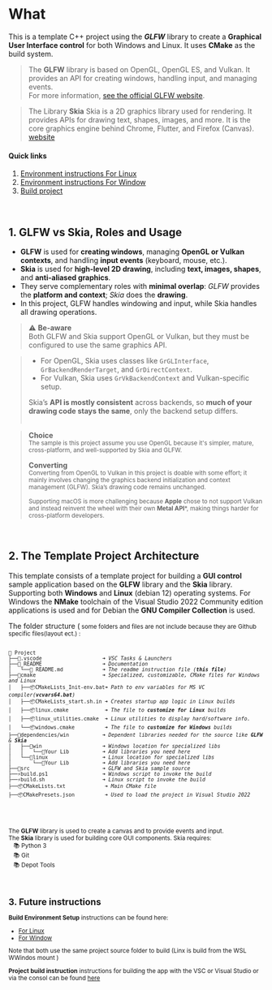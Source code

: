 # What

This is a template C++ project using the ***GLFW*** library to create a **Graphical User Interface control** for both Windows and Linux. It uses **CMake** as the build system.

> The **GLFW** library is based on OpenGL, OpenGL ES, and Vulkan. It provides an API for creating windows, handling input, and managing events.  
> For more information, [see the official GLFW website](https://www.glfw.org/).


> The Library **Skia**
> Skia is a 2D graphics library used for rendering. It provides APIs for drawing text, shapes, images, and more.
> It is the core graphics engine behind Chrome, Flutter, and Firefox (Canvas). [website](https://skia.org/) 


#### Quick links

1. [Environment instructions For Linux](https://nicojane.github.io/WSL-Development-Stack-GLFW-Skia-CPP-Template/Howtos/setup_linux)
1. [Environment instructions For Window](https://nicojane.github.io/WSL-Development-Stack-GLFW-Skia-CPP-Template/Howtos/setup_win)
1. [Build project](https://nicojane.github.io/WSL-Development-Stack-GLFW-Skia-CPP-Template/Howtos/building_project)



<br>

## 1. GLFW vs Skia,  Roles and Usage

- **GLFW** is used for **creating windows**, managing **OpenGL or Vulkan contexts**, and handling **input events** (keyboard, mouse, etc.).
- **Skia** is used for **high-level 2D drawing**, including **text, images, shapes**, and **anti-aliased graphics**.
- They serve complementary roles with **minimal overlap**: *GLFW* provides the **platform and context**; *Skia* does the **drawing**.
- In this project, GLFW handles windowing and input, while Skia handles all drawing operations.

>⚠️ **Be-aware**  
>Both GLFW and Skia support OpenGL or Vulkan, but they must be configured to use the same graphics API.

>- For OpenGL, Skia uses classes like `GrGLInterface`, `GrBackendRenderTarget`, and `GrDirectContext`.
>- For Vulkan, Skia uses `GrVkBackendContext` and Vulkan-specific setup.
>
>Skia’s **API is mostly consistent** across backends, so **much of your drawing code stays the same**, only the backend setup differs.
> <br> <br>
 
> **Choice** <br>
><small>
>The sample is this project assume you use  OpenGL because it's simpler, mature, cross-platform, and  well-supported by Skia and GLFW.
> </small>
>
> **Converting** <br>
><small>
>Converting from OpenGL to Vulkan in this project is doable with some effort; it mainly involves changing the graphics backend initialization and context management (GLFW). Skia’s drawing code remains unchanged.  
>
>Supporting macOS is more challenging because **Apple** chose to not support Vulkan and instead reinvent the wheel with their own **Metal API***, making things harder for cross-platform developers.
> </small> <br>  

<br>

## 2. The Template Project Architecture

This template consists of a template project for building a **GUI control** sample application based on the **GLFW** library and the **Skia** library. Supporting both **Windows**  and **Linux** (debian 12) operating systems. For Windows the **NMake** toolchain of the  Visual Studio 2022 Community edition applications is used and for Debian the **GNU Compiler Collection** is used.

The folder structure (<small> some folders and files are not include because they are Github specific files(layout ect.) :

<pre><code>
📁 Project  
├──📂.vscode                    ➜ <i>VSC Tasks & Launchers </i>
├──📂_README                    ➜ <i>Documentation </i>
│   └──🧾 README.md             ➜ <i>The readme instruction file (<b>this file</b>)</i>
├──📂cmake                      ➜ <i>Specialized, customizable, CMake files for Windows and Linux </i>
│   ├──📦CMakeLists_Init-env.bat➜ <i>Path to env variables for MS VC compiler(<b>vcvars64.bat</b>)</i>
│   ├──📦CMakeLists_start.sh.in ➜ <i>Creates startup app logic in Linux builds  </i>
│   ├──📦linux.cmake            ➜ <i>The file to <b>customize for Linux</b> builds  </i>
│   ├──📦linux_utilities.cmake  ➜ <i>Linux utilities to display hard/software info.  </i>
│   └──📦windows.cmake          ➜ <i>The file to <b>customize for Windows</b> builds  </i>
├──📂dependencies/win           ➜ <i>Dependent libraries needed for the source like <b>GLFW</b> & <b>Skia</b></i>
│   ├──📂win                    ➜ <i>Windows location for specialized libs </i>
│   │   └──📂Your Lib           ➜ <i>Add libraries you need here </i>
│   └──📂linux                  ➜ <i>Linux location for specialized libs </i>
│       └──📂Your Lib           ➜ <i>Add libraries you need here </i>
├──📂src                        ➜ <i>GLFW and Skia sample source</i>
├──⚡build.ps1                  ➜ <i>Windows script to invoke the build</i>
├──⚡build.sh                   ➜ <i>Linux script to invoke the build</i>
├──📦CMakeLists.txt             ➜ <i>Main CMake file</i>
├──📦CMakePresets.json          ➜ <i>Used to load the project in Visual Studio 2022</i>




</code></pre>

The **GLFW** library is used to create a canvas and to provide events and input.  
The **Skia** library is used for building core GUI components. Skia requires:  
&nbsp;&nbsp; 📚  Python 3  
&nbsp;&nbsp; 📚  Git  
&nbsp;&nbsp; 📚  Depot Tools  

<br>

## 3. Future instructions

**Build Environment Setup** instructions can be found here:

- [For Linux](https://nicojane.github.io/WSL-Development-Stack-GLFW-Skia-CPP-Template/Howtos/setup_linux)
- [For Window](https://nicojane.github.io/WSL-Development-Stack-GLFW-Skia-CPP-Template/Howtos/setup_win)

Note that both use the same project source folder to build (Linx is build from the WSL WWindos mount )

**Project build instruction** instructions for building the app with the  VSC or Visual Studio or via the consol can be found [here](https://nicojane.github.io/WSL-Development-Stack-GLFW-Skia-CPP-Template/Howtos/building_project)

<br>